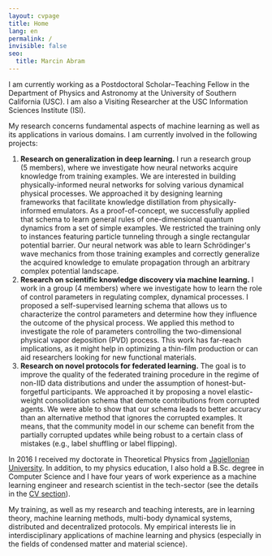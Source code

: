 ```yaml
---
layout: cvpage
title: Home
lang: en
permalink: /
invisible: false
seo:
  title: Marcin Abram
---
```


I am currently working as a Postdoctoral Scholar&ndash;Teaching Fellow in the Department of Physics and Astronomy at the University of Southern California (USC). I am also a Visiting Researcher at the USC Information Sciences Institute (ISI).

My research concerns fundamental aspects of machine learning as well as its applications in various domains. I am currently involved in the following projects:
 1. **Research on generalization in deep learning.** I run a research group (5&nbsp;members), where we investigate how neural networks acquire knowledge from training examples. We are interested in building physically-informed neural networks for solving various dynamical physical processes. We approached it by designing learning frameworks that facilitate knowledge distillation from physically-informed emulators. As a proof-of-concept, we successfully applied that schema to learn general rules of one-dimensional quantum dynamics from a set of simple examples. We restricted the training only to instances featuring particle tunneling through a single rectangular potential barrier. Our neural network was able to learn Schr&#246;dinger's wave mechanics from those training examples and correctly generalize the acquired knowledge to emulate propagation through an arbitrary complex potential landscape.
 2. **Research on scientific knowledge discovery via machine learning.** I work in a group (4&nbsp;members) where we investigate how to learn the role of control parameters in regulating complex, dynamical processes. I proposed a self-supervised learning schema that allows us to characterize the control parameters and determine how they influence the outcome of the physical process. We applied this method to investigate the role of parameters controlling the two-dimensional physical vapor deposition (PVD) process. This work has far-reach implications, as it might help in optimizing a thin-film production or can aid researchers looking for new functional materials.
 3. **Research on novel protocols for federated learning.** The goal is to improve the quality of the federated training procedure in the regime of non-IID data distributions and under the assumption of honest-but-forgetful participants. We approached it by proposing a novel elastic-weight consolidation schema that demote contributions from corrupted agents. We were able to show that our schema leads to better accuracy than an alternative method that ignores the corrupted examples. It means, that the community model in our scheme can benefit from the partially corrupted updates while being robust to a certain class of mistakes (e.g., label shuffling or label flipping).

In 2016 I received my doctorate in Theoretical Physics from <a href="https://en.uj.edu.pl/en">Jagiellonian University</a>. In addition, to my physics education, I also hold a B.Sc. degree in Computer Science and I have four years of work experience as a machine learning engineer and research scientist in the tech-sector (see the details in the <a href="CV">CV section</a>).

My training, as well as my research and teaching interests, are in learning theory, machine learning methods, multi-body dynamical systems, distributed and decentralized protocols. My empirical interests lie in interdisciplinary applications of machine learning and physics (especially in the fields of condensed matter and material science).

